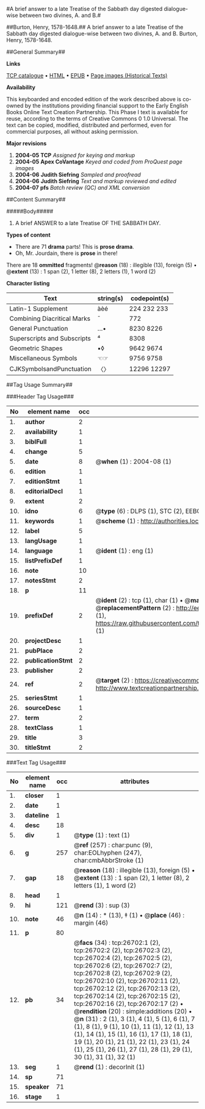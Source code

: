 #A brief answer to a late Treatise of the Sabbath day digested dialogue-wise between two divines, A. and B.#

##Burton, Henry, 1578-1648.##
A brief answer to a late Treatise of the Sabbath day digested dialogue-wise between two divines, A. and B.
Burton, Henry, 1578-1648.

##General Summary##

**Links**

[TCP catalogue](http://www.ota.ox.ac.uk/tcp/)  • 
[HTML](http://tei.it.ox.ac.uk/tcp/Texts-HTML/free/A17/A17292.html)  • 
[EPUB](http://tei.it.ox.ac.uk/tcp/Texts-EPUB/free/A17/A17292.epub) • 
[Page images (Historical Texts)](https://data.historicaltexts.jisc.ac.uk/view?pubId=eebo-23480061e&pageId=eebo-23480061e-26702-1)

**Availability**

This keyboarded and encoded edition of the
	       work described above is co-owned by the institutions
	       providing financial support to the Early English Books
	       Online Text Creation Partnership. This Phase I text is
	       available for reuse, according to the terms of Creative
	       Commons 0 1.0 Universal. The text can be copied,
	       modified, distributed and performed, even for
	       commercial purposes, all without asking permission.

**Major revisions**

1. __2004-05__ __TCP__ *Assigned for keying and markup*
1. __2004-05__ __Apex CoVantage__ *Keyed and coded from ProQuest page images*
1. __2004-06__ __Judith Siefring__ *Sampled and proofread*
1. __2004-06__ __Judith Siefring__ *Text and markup reviewed and edited*
1. __2004-07__ __pfs__ *Batch review (QC) and XML conversion*

##Content Summary##

#####Body#####

1. A brief ANSWER to a late Treatise OF THE SABBATH DAY.

**Types of content**

  * There are 71 **drama** parts! This is **prose drama**.
  * Oh, Mr. Jourdain, there is **prose** in there!

There are 18 **ommitted** fragments! 
 @__reason__ (18) : illegible (13), foreign (5)  •  @__extent__ (13) : 1 span (2), 1 letter (8), 2 letters (1), 1 word (2)

**Character listing**


|Text|string(s)|codepoint(s)|
|---|---|---|
|Latin-1 Supplement|àèé|224 232 233|
|Combining             Diacritical Marks|̄|772|
|General Punctuation|…•|8230 8226|
|Superscripts             and Subscripts|⁴|8308|
|Geometric Shapes|▪◊|9642 9674|
|Miscellaneous Symbols|☜☞|9756 9758|
|CJKSymbolsandPunctuation|〈〉|12296 12297|

##Tag Usage Summary##

###Header Tag Usage###

|No|element name|occ|attributes|
|---|---|---|---|
|1.|__author__|2||
|2.|__availability__|1||
|3.|__biblFull__|1||
|4.|__change__|5||
|5.|__date__|8| @__when__ (1) : 2004-08 (1)|
|6.|__edition__|1||
|7.|__editionStmt__|1||
|8.|__editorialDecl__|1||
|9.|__extent__|2||
|10.|__idno__|6| @__type__ (6) : DLPS (1), STC (2), EEBO-CITATION (1), OCLC (1), VID (1)|
|11.|__keywords__|1| @__scheme__ (1) : http://authorities.loc.gov/ (1)|
|12.|__label__|5||
|13.|__langUsage__|1||
|14.|__language__|1| @__ident__ (1) : eng (1)|
|15.|__listPrefixDef__|1||
|16.|__note__|10||
|17.|__notesStmt__|2||
|18.|__p__|11||
|19.|__prefixDef__|2| @__ident__ (2) : tcp (1), char (1)  •  @__matchPattern__ (2) : ([0-9\-]+):([0-9IVX]+) (1), (.+) (1)  •  @__replacementPattern__ (2) : http://eebo.chadwyck.com/downloadtiff?vid=$1&page=$2 (1), https://raw.githubusercontent.com/textcreationpartnership/Texts/master/tcpchars.xml#$1 (1)|
|20.|__projectDesc__|1||
|21.|__pubPlace__|2||
|22.|__publicationStmt__|2||
|23.|__publisher__|2||
|24.|__ref__|2| @__target__ (2) : https://creativecommons.org/publicdomain/zero/1.0/ (1), http://www.textcreationpartnership.org/docs/. (1)|
|25.|__seriesStmt__|1||
|26.|__sourceDesc__|1||
|27.|__term__|2||
|28.|__textClass__|1||
|29.|__title__|3||
|30.|__titleStmt__|2||


###Text Tag Usage###

|No|element name|occ|attributes|
|---|---|---|---|
|1.|__closer__|1||
|2.|__date__|1||
|3.|__dateline__|1||
|4.|__desc__|18||
|5.|__div__|1| @__type__ (1) : text (1)|
|6.|__g__|257| @__ref__ (257) : char:punc (9), char:EOLhyphen (247), char:cmbAbbrStroke (1)|
|7.|__gap__|18| @__reason__ (18) : illegible (13), foreign (5)  •  @__extent__ (13) : 1 span (2), 1 letter (8), 2 letters (1), 1 word (2)|
|8.|__head__|1||
|9.|__hi__|121| @__rend__ (3) : sup (3)|
|10.|__note__|46| @__n__ (14) : * (13), ‡ (1)  •  @__place__ (46) : margin (46)|
|11.|__p__|80||
|12.|__pb__|34| @__facs__ (34) : tcp:26702:1 (2), tcp:26702:2 (2), tcp:26702:3 (2), tcp:26702:4 (2), tcp:26702:5 (2), tcp:26702:6 (2), tcp:26702:7 (2), tcp:26702:8 (2), tcp:26702:9 (2), tcp:26702:10 (2), tcp:26702:11 (2), tcp:26702:12 (2), tcp:26702:13 (2), tcp:26702:14 (2), tcp:26702:15 (2), tcp:26702:16 (2), tcp:26702:17 (2)  •  @__rendition__ (20) : simple:additions (20)  •  @__n__ (31) : 2 (1), 3 (1), 4 (1), 5 (1), 6 (1), 7 (1), 8 (1), 9 (1), 10 (1), 11 (1), 12 (1), 13 (1), 14 (1), 15 (1), 16 (1), 17 (1), 18 (1), 19 (1), 20 (1), 21 (1), 22 (1), 23 (1), 24 (1), 25 (1), 26 (1), 27 (1), 28 (1), 29 (1), 30 (1), 31 (1), 32 (1)|
|13.|__seg__|1| @__rend__ (1) : decorInit (1)|
|14.|__sp__|71||
|15.|__speaker__|71||
|16.|__stage__|1||
